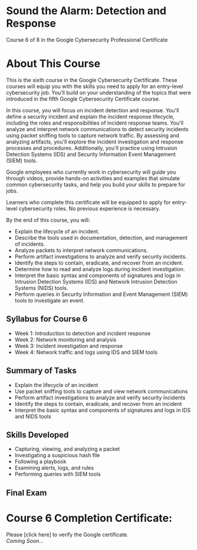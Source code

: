 # Sound the Alarm: Detection and Response
Course 6 of 8 in the Google Cybersecurity Professional Certificate
# About This Course
This is the sixth course in the Google Cybersecurity Certificate. These courses will equip you with the skills you need to apply for an entry-level cybersecurity job. You’ll build on your understanding of the topics that were introduced in the fifth Google Cybersecurity Certificate course.

In this course, you will focus on incident detection and response. You'll define a security incident and explain the incident response lifecycle, including the roles and responsibilities of incident response teams. You'll analyze and interpret network communications to detect security incidents using packet sniffing tools to capture network traffic. By assessing and analyzing artifacts, you'll explore the incident investigation and response processes and procedures. Additionally, you'll practice using Intrusion Detection Systems (IDS) and Security Information Event Management (SIEM) tools.

Google employees who currently work in cybersecurity will guide you through videos, provide hands-on activities and examples that simulate common cybersecurity tasks, and help you build your skills to prepare for jobs. 

Learners who complete this certificate will be equipped to apply for entry-level cybersecurity roles. No previous experience is necessary.

By the end of this course, you will: 
- Explain the lifecycle of an incident.
- Describe the tools used in documentation, detection, and management of incidents.
- Analyze packets to interpret network communications.
- Perform artifact investigations to analyze and verify security incidents.
- Identify the steps to contain, eradicate, and recover from an incident.
- Determine how to read and analyze logs during incident investigation.
- Interpret the basic syntax and components of signatures and logs in Intrusion Detection Systems (IDS) and Network Intrusion Detection Systems (NIDS) tools.
- Perform queries in Security Information and Event Management (SIEM) tools to investigate an event.

## Syllabus for Course 6
- Week 1: Introduction to detection and incident response
- Week 2: Network monitoring and analysis
- Week 3: Incident investigation and response
- Week 4: Network traffic and logs using IDS and SIEM tools
## Summary of Tasks
- Explain the lifecycle of an incident
- Use packet sniffing tools to capture and view network communications
- Perform artifact investigations to analyze and verify security incidents
- Identify the steps to contain, eradicate, and recover from an incident
- Interpret the basic syntax and components of signatures and logs in IDS and NIDS tools
## Skills Developed
- Capturing, viewing, and analyzing a packet
- Investigating a suspicious hash file
- Following a playbook
- Examining alerts, logs, and rules
- Performing queries with SIEM tools
## Final Exam
# Course 6 Completion Certificate:
Please [click here] to verify the Google certificate. <br>
*Coming Soon...*
